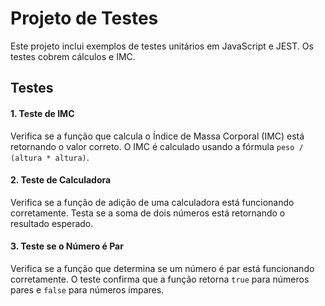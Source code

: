 # Projeto de Testes

Este projeto inclui exemplos de testes unitários em JavaScript e JEST. Os testes cobrem cálculos e IMC.

## Testes

#### 1. Teste de IMC
Verifica se a função que calcula o Índice de Massa Corporal (IMC) está retornando o valor correto. O IMC é calculado usando a fórmula `peso / (altura * altura)`.

#### 2. Teste de Calculadora
Verifica se a função de adição de uma calculadora está funcionando corretamente. Testa se a soma de dois números está retornando o resultado esperado.

#### 3. Teste se o Número é Par
Verifica se a função que determina se um número é par está funcionando corretamente. O teste confirma que a função retorna `true` para números pares e `false` para números ímpares.
